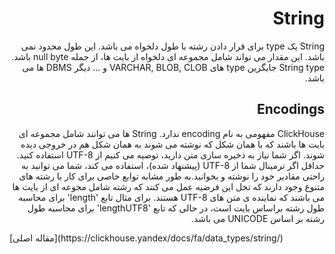 <div dir="rtl" markdown="1">

# String

String یک type برای قرار دادن رشته با طول دلخواه می باشد. این طول محدود نمی باشد. این مقدار می تواند شامل مجموعه ای دلخواه از بایت ها، از جمله null byte باشد. String type جایگزین type های VARCHAR, BLOB, CLOB و ... دیگر DBMS ها می باشد.

## Encodings

ClickHouse مفهومی به نام encoding ندارد. String ها می توانند شامل مجموعه ای بایت ها باشند که با همان شکل که نوشته می شوند به همان شکل هم در خروجی دیده شوند. اگر شما نیاز به ذخیره سازی متن دارید، توصیه می کنیم از UTF-8 استفاده کنید. حداقل اگر ترمینال شما از UTF-8 (پیشنهاد شده)، استفاده می کند، شما می توانید به راحتی مقادیر خود را نوشته و بخوانید.به طور مشابه توابع خاصی برای کار با رشته های متنوع وجود دارند که تخل این فرضیه عمل می کنند که رشته شامل مجوعه ای از بایت ها می باشند که نماینده ی متن های UTF-8 هستند. برای مثال تابع 'length' برای محاسبه طول رشته براساس بایت است، در حالی که تابع 'lengthUTF8' برای محاسبه طول رشته بر اساس UNICODE می باشد.

</div>
[مقاله اصلی](https://clickhouse.yandex/docs/fa/data_types/string/) <!--hide-->
